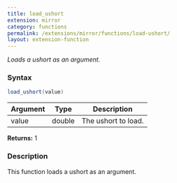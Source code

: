 ```yaml
---
title: load_ushort
extension: mirror
category: functions
permalink: /extensions/mirror/functions/load-ushort/
layout: extension-function
---
```


_Loads a ushort as an argument._

### Syntax ###
```cs
load_ushort(value)
```

| Argument | Type | Description |
| --- | --- | --- |
| value | double | The ushort to load. |

**Returns:** 1

### Description

This function loads a ushort as an argument. 

